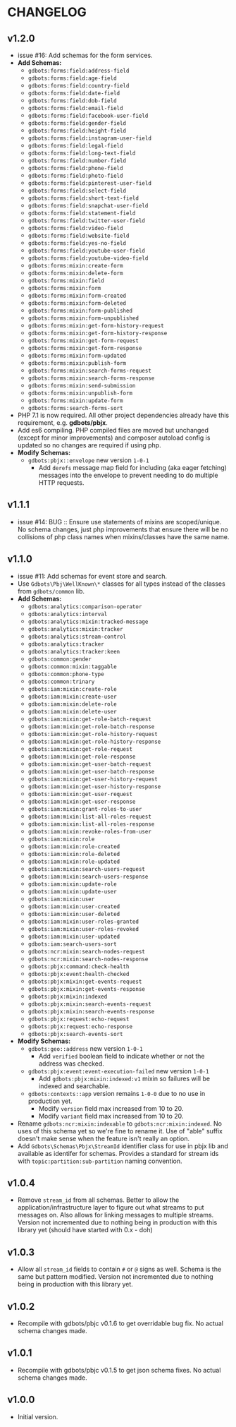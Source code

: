 # CHANGELOG


## v1.2.0

* issue #16: Add schemas for the form services.
* __Add Schemas:__
  * `gdbots:forms:field:address-field`
  * `gdbots:forms:field:age-field`
  * `gdbots:forms:field:country-field`
  * `gdbots:forms:field:date-field`
  * `gdbots:forms:field:dob-field`
  * `gdbots:forms:field:email-field`
  * `gdbots:forms:field:facebook-user-field`
  * `gdbots:forms:field:gender-field`
  * `gdbots:forms:field:height-field`
  * `gdbots:forms:field:instagram-user-field`
  * `gdbots:forms:field:legal-field`
  * `gdbots:forms:field:long-text-field`
  * `gdbots:forms:field:number-field`
  * `gdbots:forms:field:phone-field`
  * `gdbots:forms:field:photo-field`
  * `gdbots:forms:field:pinterest-user-field`
  * `gdbots:forms:field:select-field`
  * `gdbots:forms:field:short-text-field`
  * `gdbots:forms:field:snapchat-user-field`
  * `gdbots:forms:field:statement-field`
  * `gdbots:forms:field:twitter-user-field`
  * `gdbots:forms:field:video-field`
  * `gdbots:forms:field:website-field`
  * `gdbots:forms:field:yes-no-field`
  * `gdbots:forms:field:youtube-user-field`
  * `gdbots:forms:field:youtube-video-field`
  * `gdbots:forms:mixin:create-form`
  * `gdbots:forms:mixin:delete-form`
  * `gdbots:forms:mixin:field`
  * `gdbots:forms:mixin:form`
  * `gdbots:forms:mixin:form-created`
  * `gdbots:forms:mixin:form-deleted`
  * `gdbots:forms:mixin:form-published`
  * `gdbots:forms:mixin:form-unpublished`
  * `gdbots:forms:mixin:get-form-history-request`
  * `gdbots:forms:mixin:get-form-history-response`
  * `gdbots:forms:mixin:get-form-request`
  * `gdbots:forms:mixin:get-form-response`
  * `gdbots:forms:mixin:form-updated`
  * `gdbots:forms:mixin:publish-form`
  * `gdbots:forms:mixin:search-forms-request`
  * `gdbots:forms:mixin:search-forms-response`
  * `gdbots:forms:mixin:send-submission`
  * `gdbots:forms:mixin:unpublish-form`
  * `gdbots:forms:mixin:update-form`
  * `gdbots:forms:search-forms-sort`
* PHP 7.1 is now required.  All other project dependencies already have this requirement, e.g. __gdbots/pbjx__.
* Add es6 compiling. PHP compiled files are moved but unchanged (except for minor improvements) and composer 
  autoload config is updated so no changes are required if using php.
* __Modify Schemas:__
  * `gdbots:pbjx::envelope` new version `1-0-1`
    * Add `derefs` message map field for including (aka eager fetching) messages
      into the envelope to prevent needing to do multiple HTTP requests.  


## v1.1.1
* issue #14: BUG :: Ensure use statements of mixins are scoped/unique.  No schema changes, just php improvements
  that ensure there will be no collisions of php class names when mixins/classes have the same name.


## v1.1.0
* issue #11: Add schemas for event store and search.
* Use `Gdbots\Pbj\WellKnown\*` classes for all types instead of the classes from `gdbots/common` lib.
* __Add Schemas:__
  * `gdbots:analytics:comparison-operator`
  * `gdbots:analytics:interval`
  * `gdbots:analytics:mixin:tracked-message`
  * `gdbots:analytics:mixin:tracker`
  * `gdbots:analytics:stream-control`
  * `gdbots:analytics:tracker`
  * `gdbots:analytics:tracker:keen`
  * `gdbots:common:gender`
  * `gdbots:common:mixin:taggable`
  * `gdbots:common:phone-type`
  * `gdbots:common:trinary`
  * `gdbots:iam:mixin:create-role`
  * `gdbots:iam:mixin:create-user`
  * `gdbots:iam:mixin:delete-role`
  * `gdbots:iam:mixin:delete-user`
  * `gdbots:iam:mixin:get-role-batch-request`
  * `gdbots:iam:mixin:get-role-batch-response`
  * `gdbots:iam:mixin:get-role-history-request`
  * `gdbots:iam:mixin:get-role-history-response`
  * `gdbots:iam:mixin:get-role-request`
  * `gdbots:iam:mixin:get-role-response`
  * `gdbots:iam:mixin:get-user-batch-request`
  * `gdbots:iam:mixin:get-user-batch-response`
  * `gdbots:iam:mixin:get-user-history-request`
  * `gdbots:iam:mixin:get-user-history-response`
  * `gdbots:iam:mixin:get-user-request`
  * `gdbots:iam:mixin:get-user-response`
  * `gdbots:iam:mixin:grant-roles-to-user`
  * `gdbots:iam:mixin:list-all-roles-request`
  * `gdbots:iam:mixin:list-all-roles-response`
  * `gdbots:iam:mixin:revoke-roles-from-user`
  * `gdbots:iam:mixin:role`
  * `gdbots:iam:mixin:role-created`
  * `gdbots:iam:mixin:role-deleted`
  * `gdbots:iam:mixin:role-updated`
  * `gdbots:iam:mixin:search-users-request`
  * `gdbots:iam:mixin:search-users-response`
  * `gdbots:iam:mixin:update-role`
  * `gdbots:iam:mixin:update-user`
  * `gdbots:iam:mixin:user`
  * `gdbots:iam:mixin:user-created`
  * `gdbots:iam:mixin:user-deleted`
  * `gdbots:iam:mixin:user-roles-granted`
  * `gdbots:iam:mixin:user-roles-revoked`
  * `gdbots:iam:mixin:user-updated`
  * `gdbots:iam:search-users-sort`
  * `gdbots:ncr:mixin:search-nodes-request`
  * `gdbots:ncr:mixin:search-nodes-response`
  * `gdbots:pbjx:command:check-health`
  * `gdbots:pbjx:event:health-checked`
  * `gdbots:pbjx:mixin:get-events-request`
  * `gdbots:pbjx:mixin:get-events-response`
  * `gdbots:pbjx:mixin:indexed`
  * `gdbots:pbjx:mixin:search-events-request`
  * `gdbots:pbjx:mixin:search-events-response`
  * `gdbots:pbjx:request:echo-request`
  * `gdbots:pbjx:request:echo-response`
  * `gdbots:pbjx:search-events-sort`
* __Modify Schemas:__
  * `gdbots:geo::address` new version `1-0-1`
    * Add `verified` boolean field to indicate whether or not the address was checked.
  * `gdbots:pbjx:event:event-execution-failed` new version `1-0-1`
    * Add `gdbots:pbjx:mixin:indexed:v1` mixin so failures will be indexed and searchable.
  * `gdbots:contexts::app` version remains `1-0-0` due to no use in production yet.
    * Modify `version` field max increased from 10 to 20.
    * Modify `variant` field max increased from 10 to 20.
* Rename `gdbots:ncr:mixin:indexable` to `gdbots:ncr:mixin:indexed`.  No uses of this schema yet
  so we're fine to rename it.  Use of "able" suffix doesn't make sense when the feature isn't really an option.
* Add `Gdbots\Schemas\Pbjx\StreamId` identifier class for use in pbjx lib and available as identifer for schemas.
  Provides a standard for stream ids with `topic:partition:sub-partition` naming convention.


## v1.0.4
* Remove `stream_id` from all schemas.  Better to allow the application/infrastructure layer to figure out
  what streams to put messages on.  Also allows for linking messages to multiple streams.
  Version not incremented due to nothing being in production with this library yet (should have started with 0.x - doh)


## v1.0.3
* Allow all `stream_id` fields to contain `#` or `@` signs as well.  Schema is the same but pattern modified.
  Version not incremented due to nothing being in production with this library yet.


## v1.0.2
* Recompile with gdbots/pbjc v0.1.6 to get overridable bug fix.  No actual schema changes made.


## v1.0.1
* Recompile with gdbots/pbjc v0.1.5 to get json schema fixes.  No actual schema changes made.


## v1.0.0
* Initial version.
